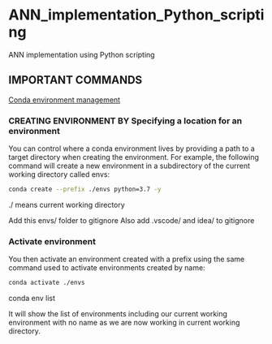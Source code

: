# ANN_implementation_Python_scripting
ANN implementation using Python scripting

## IMPORTANT COMMANDS

[Conda environment management](https://docs.conda.io/projects/conda/en/latest/user-guide/tasks/manage-environments.html)

### CREATING ENVIRONMENT BY Specifying a location for an environment

You can control where a conda environment lives by providing a path to a target directory when creating the environment. For example, the following command will create a new environment in a subdirectory of the current working directory called envs:

```bash
conda create --prefix ./envs python=3.7 -y
```
./ means current working directory

Add this envs/ folder to gitignore 
Also add .vscode/ and idea/ to gitignore

### Activate environment 

You then activate an environment created with a prefix using the same command used to activate environments created by name:

```bash
conda activate ./envs
```
conda env list

It will show the list of environments including our current working environment with no name as we are now working in current working directory.
